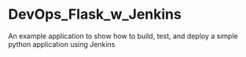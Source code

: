 # DevOps_Flask_w_Jenkins
An example application to show how to build, test, and deploy a simple python application using Jenkins 
